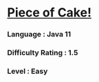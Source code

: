 # [Piece of Cake!](https://open.kattis.com/contests/axzqfc/problems/pieceofcake2)

### Language : Java 11

### Difficulty Rating : 1.5

### Level : Easy
